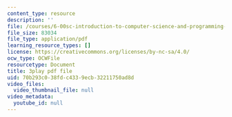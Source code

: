 ```yaml
---
content_type: resource
description: ''
file: /courses/6-00sc-introduction-to-computer-science-and-programming-spring-2011/70b293c038fdc4339ecb32211750ad8d_WbWb0u8bJrU.pdf
file_size: 83034
file_type: application/pdf
learning_resource_types: []
license: https://creativecommons.org/licenses/by-nc-sa/4.0/
ocw_type: OCWFile
resourcetype: Document
title: 3play pdf file
uid: 70b293c0-38fd-c433-9ecb-32211750ad8d
video_files:
  video_thumbnail_file: null
video_metadata:
  youtube_id: null
---
```

